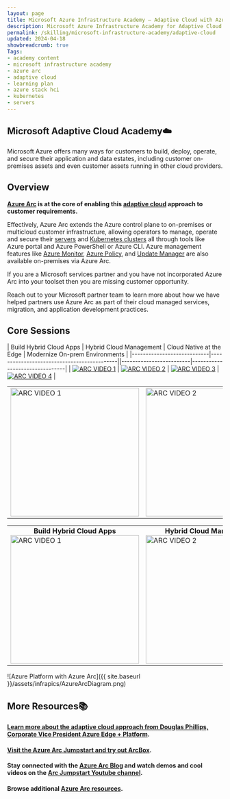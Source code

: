 ```yaml
---
layout: page
title: Microsoft Azure Infrastructure Academy — Adaptive Cloud with Azure Arc and Azure Stack HCI
description: Microsoft Azure Infrastructure Academy for Adaptive Cloud with Azure Arc and Azure Stack HCI.
permalink: /skilling/microsoft-infrastructure-academy/adaptive-cloud
updated: 2024-04-18
showbreadcrumb: true
Tags:
- academy content
- microsoft infrastructure academy
- azure arc
- adaptive cloud
- learning plan
- azure stack hci
- kubernetes
- servers
---
```


## Microsoft Adaptive Cloud Academy☁️

Microsoft Azure offers many ways for customers to build, deploy, operate, and secure their application and data estates, including customer on-premises assets and even customer assets running in other cloud providers.

## Overview

**[Azure Arc](https://azure.microsoft.com/products/azure-arc) is at the core of enabling this [adaptive cloud](https://arcjumpstart.com/adaptive_cloud) approach to customer requirements.**

Effectively, Azure Arc extends the Azure control plane to on-premises or multicloud customer infrastructure, allowing operators to manage, operate and secure their [servers](https://learn.microsoft.com/azure/azure-arc/servers/overview) and [Kubernetes clusters](https://learn.microsoft.com/azure/azure-arc/kubernetes/overview) all through tools like Azure portal and Azure PowerShell or Azure CLI. Azure management features like [Azure Monitor](https://learn.microsoft.com/azure/cloud-adoption-framework/scenarios/hybrid/arc-enabled-servers/eslz-management-and-monitoring-arc-server), [Azure Policy](https://learn.microsoft.com/azure/azure-arc/servers/policy-reference), and [Update Manager](https://learn.microsoft.com/azure/update-manager/overview?tabs=azure-vms) are also available on-premises via Azure Arc.

If you are a Microsoft services partner and you have not incorporated Azure Arc into your toolset then you are missing customer opportunity.

Reach out to your Microsoft partner team to learn more about how we have helped partners use Azure Arc as part of their cloud managed services, migration, and application development practices.

## Core Sessions

| Build Hybrid Cloud Apps | Hybrid Cloud Management | Cloud Native at the Edge | Modernize On-prem Environments |
|----------------------------|--------------------------------------------||-------------------------|--------------------------------|
| [![ARC VIDEO 1](https://img.youtube.com/vi/A-eUkKjmSzs/mqdefault.jpg)](https://www.youtube.com/watch?v=A-eUkKjmSzs) | [![ARC VIDEO 2](https://img.youtube.com/vi/B5Cyl8cj2e8/mqdefault.jpg)](https://www.youtube.com/watch?v=B5Cyl8cj2e8) | [![ARC VIDEO 3](https://img.youtube.com/vi/9BjGj2iSkIo/mqdefault.jpg)](https://www.youtube.com/watch?v=9BjGj2iSkIo) | [![ARC VIDEO 4](https://img.youtube.com/vi/mCcLUSOqVIo/mqdefault.jpg)](https://www.youtube.com/watch?v=mCcLUSOqVIo) |


<style>
    .video-thumbnail {
        width: 300px;
        height: 300px;
        object-fit: cover;
    }
</style>

<table>
    <tr>
        <td><a href="https://www.youtube.com/watch?v=A-eUkKjmSzs" title="Build Hybrid Cloud Apps"><img class="video-thumbnail" src="https://img.youtube.com/vi/A-eUkKjmSzs/mqdefault.jpg" alt="ARC VIDEO 1"></a></td>
        <td><a href="https://www.youtube.com/watch?v=B5Cyl8cj2e8" title="Hybrid Cloud Management"><img class="video-thumbnail" src="https://img.youtube.com/vi/B5Cyl8cj2e8/mqdefault.jpg" alt="ARC VIDEO 2"></a></td>
        <td><a href="https://www.youtube.com/watch?v=9BjGj2iSkIo" title="Cloud Native at the Edge"><img class="video-thumbnail" src="https://img.youtube.com/vi/9BjGj2iSkIo/mqdefault.jpg" alt="ARC VIDEO 3"></a></td>
        <td><a href="https://www.youtube.com/watch?v=mCcLUSOqVIo" title="Modernize On-prem"><img class="video-thumbnail" src="https://img.youtube.com/vi/mCcLUSOqVIo/mqdefault.jpg" alt="ARC VIDEO 4"></a></td>
        <td><a href="https://www.youtube.com/watch?v=BwkrV1M85D0" title="Security in Azure Arc"><img class="video-thumbnail" src="https://img.youtube.com/vi/BwkrV1M85D0/mqdefault.jpg" alt="ARC VIDEO 5"></a></td>
    </tr>
</table>


<style>
    .video-thumbnail {
        width: 300px;
        height: 300px;
        object-fit: cover;
    }
    .video-title {
        font-weight: bold;
        text-align: center;
    }
</style>

<table>
    <tr>
        <td>
            <div class="video-title">Build Hybrid Cloud Apps</div>
            <a href="https://www.youtube.com/watch?v=A-eUkKjmSzs" title="Build Hybrid Cloud Apps">
                <img class="video-thumbnail" src="https://img.youtube.com/vi/A-eUkKjmSzs/mqdefault.jpg" alt="ARC VIDEO 1">
            </a>
        </td>
        <td>
            <div class="video-title">Hybrid Cloud Management</div>
            <a href="https://www.youtube.com/watch?v=B5Cyl8cj2e8" title="Hybrid Cloud Management">
                <img class="video-thumbnail" src="https://img.youtube.com/vi/B5Cyl8cj2e8/mqdefault.jpg" alt="ARC VIDEO 2">
            </a>
        </td>
        <td>
            <div class="video-title">Cloud Native at the Edge</div>
            <a href="https://www.youtube.com/watch?v=9BjGj2iSkIo" title="Cloud Native at the Edge">
                <img class="video-thumbnail" src="https://img.youtube.com/vi/9BjGj2iSkIo/mqdefault.jpg" alt="ARC VIDEO 3">
            </a>
        </td>
        <td>
            <div class="video-title">Modernize On-prem</div>
            <a href="https://www.youtube.com/watch?v=mCcLUSOqVIo" title="Modernize On-prem">
                <img class="video-thumbnail" src="https://img.youtube.com/vi/mCcLUSOqVIo/mqdefault.jpg" alt="ARC VIDEO 4">
            </a>
        </td>
        <td>
            <div class="video-title">Security in Azure Arc</div>
            <a href="https://www.youtube.com/watch?v=BwkrV1M85D0" title="Security in Azure Arc">
                <img class="video-thumbnail" src="https://img.youtube.com/vi/BwkrV1M85D0/mqdefault.jpg" alt="ARC VIDEO 5">
            </a>
        </td>
    </tr>
</table>


![Azure Platform with Azure Arc]({{ site.baseurl }}/assets/infrapics/AzureArcDiagram.png)


## More Resources📚

#### [Learn more about the adaptive cloud approach from Douglas Phillips, Corporate Vice President Azure Edge + Platform](https://azure.microsoft.com/blog/advancing-hybrid-cloud-to-adaptive-cloud-with-azure/).

#### [Visit the Azure Arc Jumpstart and try out ArcBox](https://arcjumpstart.com/azure_jumpstart_arcbox).

#### Stay connected with the [Azure Arc Blog](https://techcommunity.microsoft.com/t5/azure-arc-blog/bg-p/AzureArcBlog) and watch demos and cool videos on the [Arc Jumpstart Youtube channel](https://www.youtube.com/channel/UCoIJw-P_9Jp6Jo_0Ca9avcA).

#### Browse additional [Azure Arc resources](/PartnerResources/skilling/microsoft-infrastructure-academy/resources/adaptive-cloud).